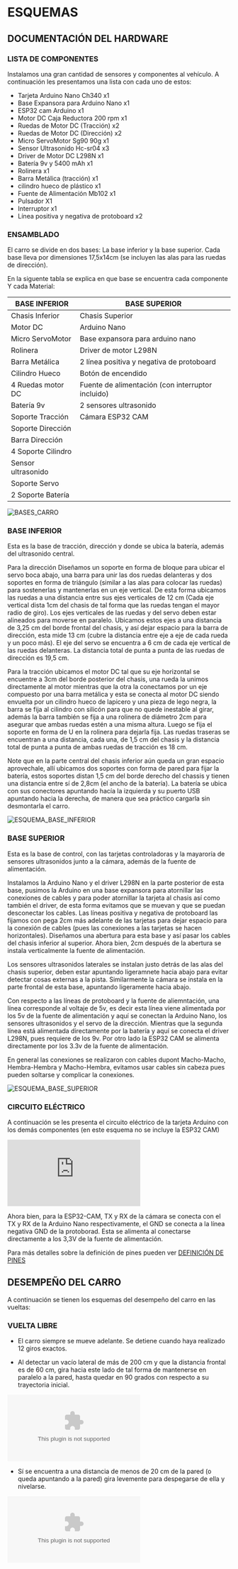 # **ESQUEMAS**

## **DOCUMENTACIÓN DEL HARDWARE**

### **LISTA DE COMPONENTES**
 
Instalamos una gran cantidad de sensores y componentes al vehículo. A continuación les presentamos una lista con cada uno de estos:

- Tarjeta Arduino Nano Ch340              x1
- Base Expansora para Arduino Nano        x1
- ESP32 cam Arduino                       x1
- Motor DC Caja Reductora 200 rpm         x1
- Ruedas de Motor DC (Tracción)           x2
- Ruedas de Motor DC (Dirección)          x2
- Micro ServoMotor Sg90 90g               x1
- Sensor Ultrasonido Hc-sr04              x3
- Driver de Motor DC L298N                x1
- Batería 9v y 5400 mAh                   x1
- Rolinera                                x1
- Barra Metálica (tracción)               x1
- cilindro hueco de plástico              x1
- Fuente de Alimentación Mb102            x1
- Pulsador                                X1
- Interruptor                             x1
- Línea positiva y negativa de protoboard x2 


### **ENSAMBLADO**

El carro se divide en dos bases: La base inferior y la base superior. Cada base lleva por dimensiones 17,5x14cm (se incluyen las alas para las ruedas de dirección).

En la siguente tabla se explica en que base se encuentra cada componente Y cada Material:

| BASE INFERIOR    | BASE SUPERIOR                                    |
|------------------|--------------------------------------------------|                                   
|Chasis Inferior   |Chasis Superior                                   |
|Motor DC          |Arduino Nano                                      |
|Micro ServoMotor  |Base expansora para arduino nano                  |
|Rolinera          |Driver de motor L298N                             |                                      
|Barra Metálica    |2 línea positiva y negativa de protoboard         |
|Cilindro Hueco    |Botón de encendido                                |
|4 Ruedas motor DC |Fuente de alimentación (con interruptor incluido) |
|Batería 9v        |2 sensores ultrasonido                            |
|Soporte Tracción  |Cámara ESP32 CAM                                  |
|Soporte Dirección |                                                  |
|Barra Dirección   |                                                  |      
|4 Soporte Cilindro|                                                  |     
|Sensor ultrasonido|                                                  |      
|Soporte Servo     |                                                  |
|2 Soporte Batería |                                                  |  


![BASES_CARRO](https://github.com/joseleomarquina10/WHITELIONS-REPOSITORIO-REGIONALWRO2025/blob/main/ESQUEMAS/BASES_CARRO.jpeg)


### **BASE INFERIOR**

Esta es la base de tracción, dirección y donde se ubica la batería, además del ultrasonido central.

 Para la dirección Diseñamos un soporte en forma de bloque para ubicar el servo boca abajo, una barra para unir las dos ruedas delanteras y dos soportes en forma de triángulo (similar a las alas para colocar las ruedas) para sostenerlas y mantenerlas en un eje vertical. De esta forma ubicamos las ruedas a una distancia entre sus ejes verticales de 12 cm (Cada eje vertical dista 1cm del chasis de tal forma que las ruedas tengan el mayor radio de giro). Los ejes verticales de las ruedas y del servo deben estar alineados para moverse en paralelo. Ubicamos estos ejes a una distancia de 3,25 cm del borde frontal del chasis, y así dejar espacio para la barra de dirección, esta mide 13 cm (cubre la distancia entre eje a eje de cada rueda y un poco más). El eje del servo se encuentra a 6 cm de cada eje vertical de las ruedas delanteras. La distancia total de punta a punta de las ruedas de dirección es 19,5 cm.

 Para la tracción ubicamos el motor DC tal que su eje horizontal se encuentre a 3cm del borde posterior del chasis, una rueda la unimos directamente al motor mientras que la otra la conectamos por un eje compuesto por una barra metálica y esta se conecta al motor DC siendo envuelta por un cilindro hueco de lapicero y una pieza de lego negra, la barra se fija al cilindro con silicón para que no quede inestable al girar, además la barra también se fija a una rolinera de diámetro 2cm para asegurar que ambas ruedas estén a una misma altura. Luego se fija el soporte en forma de U en la rolinera para dejarla fija. Las ruedas traseras se encuentran a una distancia, cada una, de 1,5 cm del chasis y la distancia total de punta a punta de ambas ruedas de tracción es 18 cm.

 Note que en la parte central del chasis inferior aún queda un gran espacio aprovechale, allí ubicamos dos soportes con forma de pared para fijar la batería, estos soportes distan 1,5 cm del borde derecho del chassis y tienen una distancia entre sí de 2,8cm (el ancho de la batería). La batería se ubica con sus conectores apuntando hacía la izquierda y su puerto USB apuntando hacia la derecha, de manera que sea práctico cargarla sin desmontarla el carro.


![ESQUEMA_BASE_INFERIOR](https://github.com/joseleomarquina10/WHITELIONS-REPOSITORIO-REGIONALWRO2025/blob/main/ESQUEMAS/ESQUEMA_BASE_INFERIOR.png)

### **BASE SUPERIOR**

Esta es la base de control, con las tarjetas controladoras y la mayaroría de sensores ultrasonidos junto a la cámara, además de la fuente de alimentación.

Instalamos la Arduino Nano y el driver L298N en la parte posterior de esta base, pusimos la Arduino en una base expansora para atornillar las conexiones de cables y para poder atornillar la tarjeta al chasis así como también el driver, de esta forma evitamos que se muevan y que se puedan desconectar los cables. Las líneas positiva y negativa de protoboard las fijamos con pega 2cm más adelante de las tarjetas para dejar espacio para la conexión de cables (pues las conexiones a las tarjetas se hacen horizontales). Diseñamos una abertura para esta base y así pasar los cables del chasis inferior al superior. Ahora bien, 2cm después de la abertura se instala verticalmente la fuente de alimentación. 

Los sensores ultrasonidos laterales se instalan justo detrás de las alas del chasis superior, deben estar apuntando ligeramnete hacia abajo para evitar detectar cosas externas a la pista. Similarmente la cámara se instala en la parte frontal de esta base, apuntando ligeramente hacia abajo.

Con respecto a las líneas de protoboard y la fuente de aliemntación, una línea corresponde al voltaje de 5v, es decir esta línea viene alimentada por los 5v de la fuente de alimentación y aquí se conectan la Arduino Nano, los sensores ultrasonidos y el servo de la dirección. Mientras que la segunda línea está alimentada directamente por la batería y aquí se conecta el driver L298N, pues requiere de los 9v. Por otro lado la ESP32 CAM se alimenta directamente por los 3.3v de la fuente de alimentación.

En general las conexiones se realizaron con cables dupont Macho-Macho, Hembra-Hembra y Macho-Hembra, evitamos usar cables sin cabeza pues pueden soltarse y complicar la conexiones.

![ESQUEMA_BASE_SUPERIOR](https://github.com/joseleomarquina10/WHITELIONS-REPOSITORIO-REGIONALWRO2025/blob/main/ESQUEMAS/ESQUEMA_BASE_SUPERIOR.png)

### **CIRCUITO ELÉCTRICO**

A continuación se les presenta el circuito eléctrico de la tarjeta Arduino con los demás componentes (en este esquema no se incluye la ESP32 CAM)

![CIRCUITO_ELECTRICO](https://github.com/joseleomarquina10/WHITELIONS-REPOSITORIO-REGIONALWRO2025/blob/main/ESQUEMAS/ESQUEMA-CIRCUITO-EL%C3%89CTRICO-ARDUINO.pdf)

Ahora bien, para la ESP32-CAM, TX y RX de la cámara se conecta con el TX y RX de la Arduino Nano respectivamente, el GND se conecta a la línea negativa GND de la protoborad. Esta se alimenta al conectarse directamente a los 3,3V de la fuente de alimentación.

Para más detalles sobre la definición de pines pueden ver [DEFINICIÓN DE PINES](https://github.com/joseleomarquina10/WHITELIONS-REPOSITORIO-REGIONALWRO2025/tree/main/SRC#definici%C3%B3n-de-pines)


## **DESEMPEÑO DEL CARRO**

A continuación se tienen los esquemas del desempeño del carro en las vueltas:

### VUELTA LIBRE

- El carro siempre se mueve adelante. Se detiene cuando haya realizado 12 giros exactos.

- Al detectar un vacío lateral de más de 200 cm y que la distancia frontal es de 60 cm, gira hacia este lado de tal forma de mantenerse en paralelo a la pared, hasta quedar en 90 grados con respecto a su trayectoria inicial.

![ESQUEMA_GIRO_VUELTA_LIBRE](https://github.com/joseleomarquina10/WHITELIONS-REPOSITORIO-REGIONALWRO2025/blob/main/ESQUEMAS/ESQUEMA_GIRO_VUELTA_LIBRE.pptx)

- Sí se encuentra a una distancia de menos de 20 cm de la pared (o queda apuntando a la pared) gira levemente para despegarse de ella y nivelarse.

![ESQUEMA_NIVELACIÓN_VUELTA_LIBRE](https://github.com/joseleomarquina10/WHITELIONS-REPOSITORIO-REGIONALWRO2025/blob/main/ESQUEMAS/ESQUEMA_NIVELACI%C3%93N_VUELTA_LIBRE.pptx)






